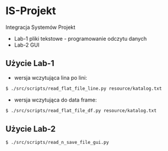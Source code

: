 # IS-Projekt
Integracja Systemów Projekt
- Lab-1 pliki tekstowe - programowanie odczytu danych
- Lab-2 GUI
## Użycie Lab-1
- wersja wczytująca lina po lini:
```bash
$ ./src/scripts/read_flat_file_line.py resource/katalog.txt
```
- wersja wczytująca do data frame:
```bash
$ ./src/scripts/read_flat_file_df.py resource/katalog.txt
```
## Użycie Lab-2
```bash
$ ./src/scripts/read_n_save_file_gui.py
```
